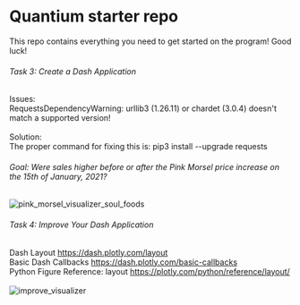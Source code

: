 # Quantium starter repo
This repo contains everything you need to get started on the program! Good luck!


###### Task 3: Create a Dash Application
Issues:
<br/>
RequestsDependencyWarning: urllib3 (1.26.11) or chardet (3.0.4) doesn't match a supported version!
<br/>
<br/>
Solution:
<br/>
The proper command for fixing this is:
pip3 install --upgrade requests

###### Goal: Were sales higher before or after the Pink Morsel price increase on the 15th of January, 2021?
![pink_morsel_visualizer_soul_foods](https://user-images.githubusercontent.com/95735163/181996238-35c5c308-efce-4d39-a8fe-6f579e78f480.PNG)

###### Task 4: Improve Your Dash Application
Dash Layout
https://dash.plotly.com/layout
<br/>
Basic Dash Callbacks
https://dash.plotly.com/basic-callbacks
<br/>
Python Figure Reference: layout
https://plotly.com/python/reference/layout/
<br/>
<br/>
![improve_visualizer](https://user-images.githubusercontent.com/95735163/182044476-ddd2e602-2dc0-493b-a8f4-774bcb517171.PNG)
